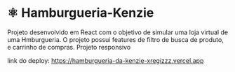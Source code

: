 # :atom_symbol: Hamburgueria-Kenzie
Projeto desenvolvido em React com o objetivo de simular uma loja virtual de uma Hmburgueria.
O projeto possui features de filtro de busca de produto, e carrinho de compras. Projeto responsivo

link do deploy: https://hamburgueria-da-kenzie-xregizzz.vercel.app
